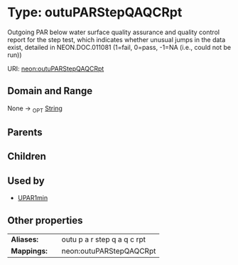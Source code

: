 
# Type: outuPARStepQAQCRpt


Outgoing PAR below water surface quality assurance and quality control report for the step test, which indicates whether unusual jumps in the data exist, detailed in NEON.DOC.011081 (1=fail, 0=pass, -1=NA (i.e., could not be run))

URI: [neon:outuPARStepQAQCRpt](https://data.neonscience.org/outuPARStepQAQCRpt)


## Domain and Range

None ->  <sub>OPT</sub> [String](types/String.md)

## Parents


## Children


## Used by

 * [UPAR1min](UPAR1min.md)

## Other properties

|  |  |  |
| --- | --- | --- |
| **Aliases:** | | outu p a r step q a q c rpt |
| **Mappings:** | | neon:outuPARStepQAQCRpt |

